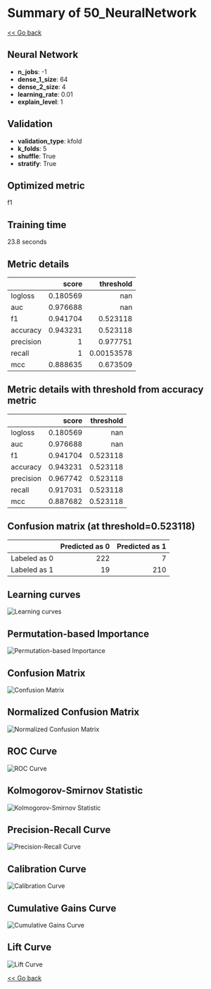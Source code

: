 # Summary of 50_NeuralNetwork

[<< Go back](../README.md)


## Neural Network
- **n_jobs**: -1
- **dense_1_size**: 64
- **dense_2_size**: 4
- **learning_rate**: 0.01
- **explain_level**: 1

## Validation
 - **validation_type**: kfold
 - **k_folds**: 5
 - **shuffle**: True
 - **stratify**: True

## Optimized metric
f1

## Training time

23.8 seconds

## Metric details
|           |    score |    threshold |
|:----------|---------:|-------------:|
| logloss   | 0.180569 | nan          |
| auc       | 0.976688 | nan          |
| f1        | 0.941704 |   0.523118   |
| accuracy  | 0.943231 |   0.523118   |
| precision | 1        |   0.977751   |
| recall    | 1        |   0.00153578 |
| mcc       | 0.888635 |   0.673509   |


## Metric details with threshold from accuracy metric
|           |    score |   threshold |
|:----------|---------:|------------:|
| logloss   | 0.180569 |  nan        |
| auc       | 0.976688 |  nan        |
| f1        | 0.941704 |    0.523118 |
| accuracy  | 0.943231 |    0.523118 |
| precision | 0.967742 |    0.523118 |
| recall    | 0.917031 |    0.523118 |
| mcc       | 0.887682 |    0.523118 |


## Confusion matrix (at threshold=0.523118)
|              |   Predicted as 0 |   Predicted as 1 |
|:-------------|-----------------:|-----------------:|
| Labeled as 0 |              222 |                7 |
| Labeled as 1 |               19 |              210 |

## Learning curves
![Learning curves](learning_curves.png)

## Permutation-based Importance
![Permutation-based Importance](permutation_importance.png)
## Confusion Matrix

![Confusion Matrix](confusion_matrix.png)


## Normalized Confusion Matrix

![Normalized Confusion Matrix](confusion_matrix_normalized.png)


## ROC Curve

![ROC Curve](roc_curve.png)


## Kolmogorov-Smirnov Statistic

![Kolmogorov-Smirnov Statistic](ks_statistic.png)


## Precision-Recall Curve

![Precision-Recall Curve](precision_recall_curve.png)


## Calibration Curve

![Calibration Curve](calibration_curve_curve.png)


## Cumulative Gains Curve

![Cumulative Gains Curve](cumulative_gains_curve.png)


## Lift Curve

![Lift Curve](lift_curve.png)



[<< Go back](../README.md)

